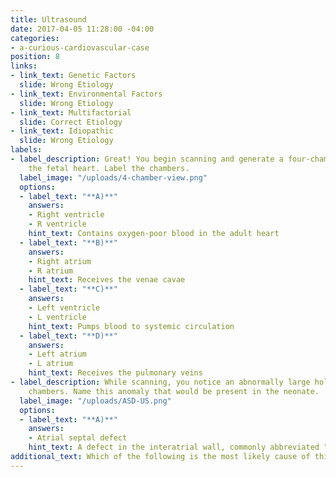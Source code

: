 ```yaml
---
title: Ultrasound
date: 2017-04-05 11:28:00 -04:00
categories:
- a-curious-cardiovascular-case
position: 8
links:
- link_text: Genetic Factors
  slide: Wrong Etiology
- link_text: Environmental Factors
  slide: Wrong Etiology
- link_text: Multifactorial
  slide: Correct Etiology
- link_text: Idiopathic
  slide: Wrong Etiology
labels:
- label_description: Great! You begin scanning and generate a four-chamber view of
    the fetal heart. Label the chambers.
  label_image: "/uploads/4-chamber-view.png"
  options:
  - label_text: "**A)**"
    answers:
    - Right ventricle
    - R ventricle
    hint_text: Contains oxygen-poor blood in the adult heart
  - label_text: "**B)**"
    answers:
    - Right atrium
    - R atrium
    hint_text: Receives the venae cavae
  - label_text: "**C)**"
    answers:
    - Left ventricle
    - L ventricle
    hint_text: Pumps blood to systemic circulation
  - label_text: "**D)**"
    answers:
    - Left atrium
    - L atrium
    hint_text: Receives the pulmonary veins
- label_description: While scanning, you notice an abnormally large hole between two
    chambers. Name this anomaly that would be present in the neonate.
  label_image: "/uploads/ASD-US.png"
  options:
  - label_text: "**A)**"
    answers:
    - Atrial septal defect
    hint_text: A defect in the interatrial wall, commonly abbreviated "ASD"
additional_text: Which of the following is the most likely cause of this condition?
---
```


